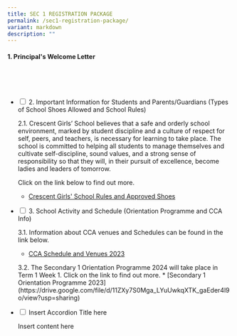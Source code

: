 ```yaml
---
title: SEC 1 REGISTRATION PACKAGE
permalink: /sec1-registration-package/
variant: markdown
description: ""
---
```

#### 1. Principal's Welcome Letter
<br>
<br>
<br>


<ul class="jekyllcodex\_accordion">  
  
<li><input type="checkbox" id="accordion1">  
<label for="accordion1">2. Important Information for Students and Parents/Guardians (Types of School Shoes Allowed and School Rules)</label><div>  
<p>2.1. Crescent Girls’ School believes that a safe and orderly school environment, marked by student discipline and a culture of respect for self, peers, and teachers, is necessary for learning to take place. The school is committed to helping all students to manage themselves and cultivate self-discipline, sound values, and a strong sense of responsibility so that they will, in their pursuit of excellence, become ladies and leaders of tomorrow.&nbsp;

Click on the link below to find out more.

*  [Crescent Girls' School Rules and Approved Shoes](https://drive.google.com/file/d/1MFe42FdTQsCkTv2_LeW9DSJtp8yx848J/view?usp=sharing)</p>  
</div></li>  
  
<li><input type="checkbox" id="accordion2">  
<label for="accordion2">3. School Activity and Schedule (Orientation Programme and CCA Info)</label><div>  
<p>3.1. Information about CCA venues and Schedules can be found in the link below.
	
*   [CCA Schedule and Venues 2023](https://drive.google.com/file/d/1fsRF0hSZ9kF0b9XxuREo_xiChrUOofXK/view?usp=sharing)</p>
<p> 3.2. The Secondary 1 Orientation Programme 2024 will take place in Term 1 Week 1.
		Click on the link to find out more.
*   [Secondary 1 Orientation Programme 2023](https://drive.google.com/file/d/11ZXy7S0Mga_LYuUwkqXTK_gaEder4l9o/view?usp=sharing)
</p></div></li>  
  
<li><input type="checkbox" id="accordion3">  
<label for="accordion3">Insert Accordion Title here</label><div>  
<p>Insert content here</p>  
</div></li>  
  
</ul>